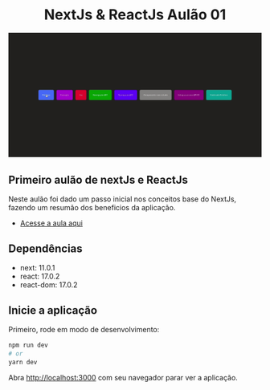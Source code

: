 <h1 align="center"> NextJs & ReactJs Aulão 01 </h1> 

<img src="nextJs.gif"/>

## Primeiro aulão de nextJs e ReactJs
Neste aulão foi dado um passo inicial nos conceitos base do NextJs, fazendo um resumão dos beneficios da aplicação.
* [Acesse a aula aqui](https://www.youtube.com/watch?v=PHKaJlAeNLk)

## Dependências 
 - next: 11.0.1
 - react: 17.0.2
 - react-dom: 17.0.2

## Inicie a aplicação
Primeiro, rode em modo de desenvolvimento:

```bash
npm run dev
# or
yarn dev
```

Abra [http://localhost:3000](http://localhost:3000) com seu navegador parar ver a aplicação.
